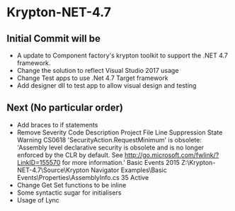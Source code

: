 # Krypton-NET-4.7

## Initial Commit will be
* A update to Component factory's krypton toolkit to support the .NET 4.7 framework.
* Change the solution to reflect Visual Studio 2017 usage
* Change Test apps to use .Net 4.7 Target framework
* Add designer dll to test app to allow visual design and testing

## Next (No particular order)
* Add braces to if statements
* Remove Severity	Code	Description	Project	File	Line	Suppression State
Warning	CS0618	'SecurityAction.RequestMinimum' is obsolete: 'Assembly level declarative security is obsolete and is no longer enforced by the CLR by default. See http://go.microsoft.com/fwlink/?LinkID=155570 for more information.'	Basic Events 2015	Z:\Krypton-NET-4.7\Source\Krypton Navigator Examples\Basic Events\Properties\AssemblyInfo.cs	35	Active
* Change Get Set functions to be inline
* Some syntactic sugar for initialisers
* Usage of Lync


